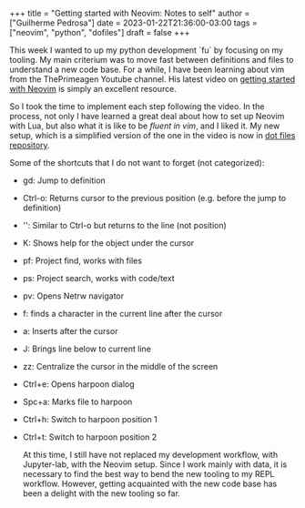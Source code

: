 +++
title = "Getting started with Neovim: Notes to self"
author = ["Guilherme Pedrosa"]
date = 2023-01-22T21:36:00-03:00
tags = ["neovim", "python", "dofiles"]
draft = false
+++

This week I wanted to up my python development \`fu\` by focusing on my tooling. My main criterium was to move fast between definitions and files to understand a new code base. For a while, I have been learning about vim from the ThePrimeagen Youtube channel. His latest video on [getting started with Neovim](https://www.youtube.com/watch?v=w7i4amO_zaE&t=817s) is simply an excellent resource.

So I took the time to implement each step following the video. In the process, not only I have learned a great deal about how to set up Neovim with Lua, but also what it is like to be _fluent in vim_, and I liked it. My new setup, which is a simplified version of the one in the video is now in [dot files repository](https://github.com/gtpedrosa/dotfiles).

Some of the shortcuts that I do not want to forget (not categorized):

-   gd: Jump to definition
-   Ctrl-o: Returns cursor to the previous position (e.g. before the jump to definition)
-   '': Similar to Ctrl-o but returns to the line (not position)
-   K: Shows help for the object under the cursor
-   pf: Project find, works with files
-   ps: Project search, works with code/text
-   pv: Opens Netrw navigator
-   f: finds a character in the current line after the cursor
-   a: Inserts after the cursor
-   J: Brings line below to current line
-   zz: Centralize the cursor  in the middle of the screen
-   Ctrl+e: Opens harpoon dialog
-   Spc+a: Marks file to harpoon
-   Ctrl+h: Switch to harpoon position 1
-   Ctrl+t: Switch to harpoon position 2

    At this time, I still have not replaced my development workflow, with Jupyter-lab, with the Neovim setup. Since I work mainly with data, it is necessary to find the best way to bend the new tooling to my REPL workflow. However, getting acquainted with the new code base has been a delight with the new tooling so far.
